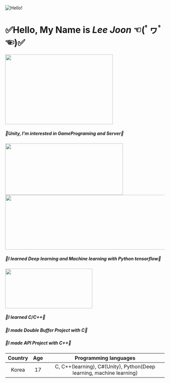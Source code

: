 ![Hello!](https://thumbs.dreamstime.com/b/hello-word-cloud-different-languages-world-background-concept-94936148.jpg)
# ✅Hello, My Name is ***Lee Joon*** ☜(ﾟヮﾟ☜)✅ 

<img src="https://s3.ap-northeast-2.amazonaws.com/grepp-cloudfront/programmers_imgs/learn/thumb-course-unity.jpg"  width="340" height="220"> 
<h5 id="-unity-i-m-interested-in-gameprograming-and-server-">🧡Unity, I&#39;m interested in GamePrograming and Server🧡</h5>

<img src="https://i.pinimg.com/originals/9b/41/fa/9b41fafad51b5ba82b3257b395be76cb.png" width="372" height="162">
<img src="https://dfalbel.github.io/talks/2020-01-rstudio-conf/images/tf-logo.jpg" height="172" width="519"></a>

<h5 id="-i-learned-deep-learning-and-machine-learning-with-python-tensorflow-">💙I learned Deep learning and Machine learning with Python tensorflow💙</h5>

<img src="https://ict-trainings.com/storage/app/public/course/banner_5d2ec9fb5445a.jpg" height="125" width="275"></a>
<h5 id="-i-learned-c-c-">💜I learned C/C++💜</h5>
<h5 id="-i-made-double-buffer-project-with-c-">💜I made Double Buffer Project with C💜</h5>
<h5 id="-i-made-api-project-with-c-">💜I made API Project with C++💜</h5>

|Country|Age|Programming languages|
|:--:|:--:|:--:|
|Korea|17|C, C++(learning), C#(Unity), Python(Deep learning, machine learning)|
